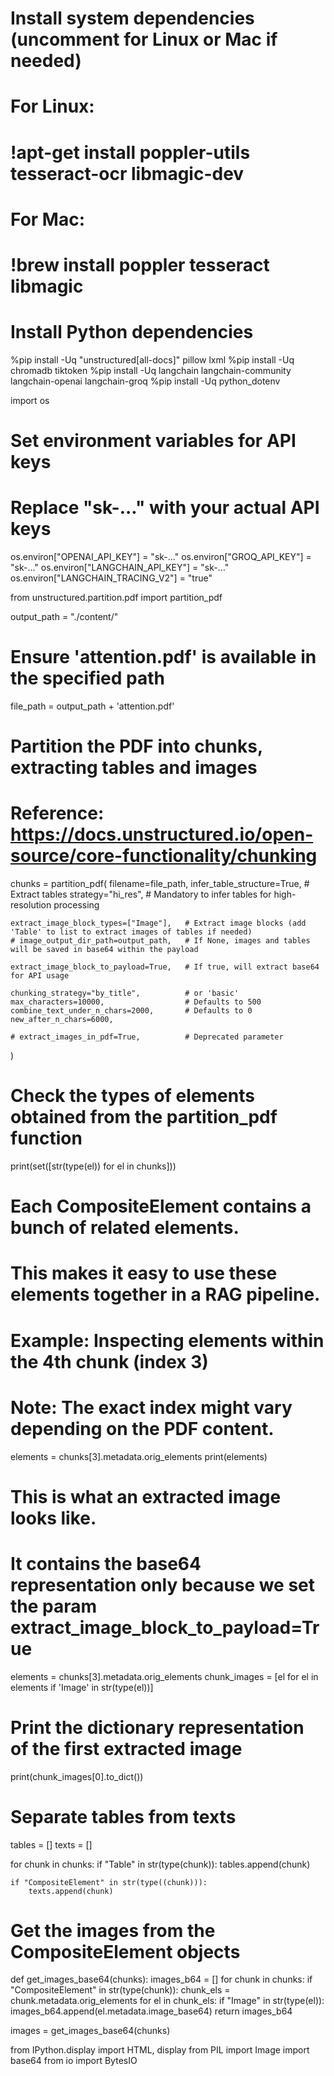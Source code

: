 # Install system dependencies (uncomment for Linux or Mac if needed)
# For Linux:
# !apt-get install poppler-utils tesseract-ocr libmagic-dev

# For Mac:
# !brew install poppler tesseract libmagic

# Install Python dependencies
%pip install -Uq "unstructured[all-docs]" pillow lxml
%pip install -Uq chromadb tiktoken
%pip install -Uq langchain langchain-community langchain-openai langchain-groq
%pip install -Uq python_dotenv

import os

# Set environment variables for API keys
# Replace "sk-..." with your actual API keys
os.environ["OPENAI_API_KEY"] = "sk-..."
os.environ["GROQ_API_KEY"] = "sk-..."
os.environ["LANGCHAIN_API_KEY"] = "sk-..."
os.environ["LANGCHAIN_TRACING_V2"] = "true"

from unstructured.partition.pdf import partition_pdf

output_path = "./content/"
# Ensure 'attention.pdf' is available in the specified path
file_path = output_path + 'attention.pdf'

# Partition the PDF into chunks, extracting tables and images
# Reference: https://docs.unstructured.io/open-source/core-functionality/chunking
chunks = partition_pdf(
    filename=file_path,
    infer_table_structure=True,            # Extract tables
    strategy="hi_res",                     # Mandatory to infer tables for high-resolution processing

    extract_image_block_types=["Image"],   # Extract image blocks (add 'Table' to list to extract images of tables if needed)
    # image_output_dir_path=output_path,   # If None, images and tables will be saved in base64 within the payload

    extract_image_block_to_payload=True,   # If true, will extract base64 for API usage

    chunking_strategy="by_title",          # or 'basic'
    max_characters=10000,                  # Defaults to 500
    combine_text_under_n_chars=2000,       # Defaults to 0
    new_after_n_chars=6000,

    # extract_images_in_pdf=True,          # Deprecated parameter
)

# Check the types of elements obtained from the partition_pdf function
print(set([str(type(el)) for el in chunks]))

# Each CompositeElement contains a bunch of related elements.
# This makes it easy to use these elements together in a RAG pipeline.
# Example: Inspecting elements within the 4th chunk (index 3)
# Note: The exact index might vary depending on the PDF content.
elements = chunks[3].metadata.orig_elements
print(elements)

# This is what an extracted image looks like.
# It contains the base64 representation only because we set the param extract_image_block_to_payload=True

elements = chunks[3].metadata.orig_elements
chunk_images = [el for el in elements if 'Image' in str(type(el))]
# Print the dictionary representation of the first extracted image
print(chunk_images[0].to_dict())

# Separate tables from texts
tables = []
texts = []

for chunk in chunks:
    if "Table" in str(type(chunk)):
        tables.append(chunk)

    if "CompositeElement" in str(type((chunk))):
        texts.append(chunk)

# Get the images from the CompositeElement objects
def get_images_base64(chunks):
    images_b64 = []
    for chunk in chunks:
        if "CompositeElement" in str(type(chunk)):
            chunk_els = chunk.metadata.orig_elements
            for el in chunk_els:
                if "Image" in str(type(el)):
                    images_b64.append(el.metadata.image_base64)
    return images_b64

images = get_images_base64(chunks)

from IPython.display import HTML, display
from PIL import Image
import base64
from io import BytesIO



